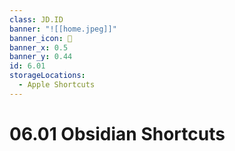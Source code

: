 ```yaml
---
class: JD.ID
banner: "![[home.jpeg]]"
banner_icon: 📇
banner_x: 0.5
banner_y: 0.44
id: 6.01
storageLocations:
  - Apple Shortcuts
---
```


# 06.01 Obsidian Shortcuts
